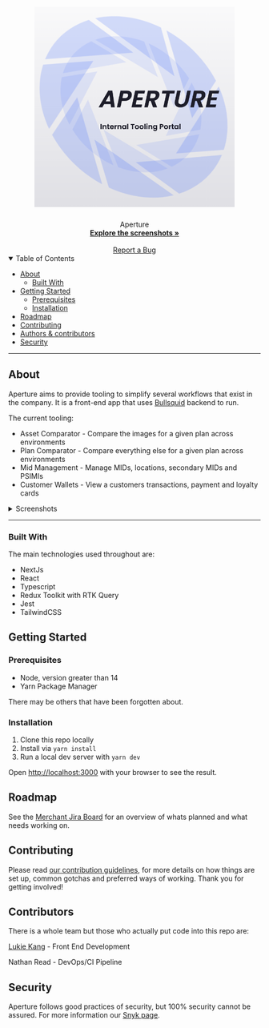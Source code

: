 <h1 align="center">
  <a href="https://github.com/binkhq/aperture">
    <!-- Please provide path to your logo here -->
    <img src='./docs/aperture-splash.png' alt="Logo" width="400" height="400">
  </a>
</h1>

<div align="center">
  Aperture
  <br />
  <a href="#about"><strong>Explore the screenshots »</strong></a>
  <br />
  <br />
  <a href="https://hellobink.atlassian.net/jira/software/c/projects/MER/boards/172/backlog?view=detail&selectedIssue=MER-2151&issueLimit=100">Report a Bug</a>

</div>


<details open="open">
<summary>Table of Contents</summary>

- [About](#about)
  - [Built With](#built-with)
- [Getting Started](#getting-started)
  - [Prerequisites](#prerequisites)
  - [Installation](#installation)
- [Roadmap](#roadmap)
- [Contributing](#contributing)
- [Authors & contributors](#contributors)
- [Security](#security)

</details>

---

## About

Aperture aims to provide tooling to simplify several workflows that exist in the company. It is a front-end app that uses [Bullsquid](https://github.com/binkhq/bullsquid) backend to run.

The current tooling:

- Asset Comparator - Compare the images for a given plan across environments
- Plan Comparator - Compare everything else for a given plan across environments
- Mid Management - Manage MIDs, locations, secondary MIDs and PSIMIs
- Customer Wallets - View a customers transactions, payment and loyalty cards


<details>
<summary>Screenshots</summary>
<br>


### Asset Comparator
<img src="./docs/asset-comparator.png" title="Asset Comparator" width="50%">

### Plan Comparator
<img src="./docs/plan-comparator.png" title="Plan Comparator" width="50%">

### Mid Management
<img src="./docs/mid-management.png" title="Plan Comparator" width="50%">

### Customer Wallets
<img src="./docs/mid-management.png" title="Plan Comparator" width="50%">
</details>

---
### Built With

The main technologies used throughout are: 

- NextJs
- React
- Typescript
- Redux Toolkit with RTK Query
- Jest
- TailwindCSS

## Getting Started

### Prerequisites

- Node, version greater than 14
- Yarn Package Manager

There may be others that have been forgotten about.
### Installation

1. Clone this repo locally
2. Install via `yarn install`
3. Run a local dev server with `yarn dev`

Open [http://localhost:3000](http://localhost:3000) with your browser to see the result.
## Roadmap

See the [Merchant Jira Board](https://hellobink.atlassian.net/jira/software/c/projects/MER/boards/172/backlog?view=detail&selectedIssue=MER-2151&issueLimit=100) for an overview of whats planned and what needs working on.

## Contributing

Please read [our contribution guidelines](docs/CONTRIBUTING.md), for more details on how things are set up, common gotchas and preferred ways of working. Thank you for getting involved!
## Contributors

There is a whole team but those who actually put code into this repo are: 

[Lukie Kang](https://github.com/neosaurrrrus) - Front End Development

Nathan Read - DevOps/CI Pipeline



## Security

Aperture follows good practices of security, but 100% security cannot be assured. For more information our [Snyk page](https://app.snyk.io/org/web-n3o/project/0c5bf933-4a5b-4755-b2fa-cd27a76ddf4c).

